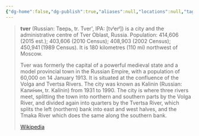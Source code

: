 ```yaml
---
{"dg-home":false,"dg-publish":true,"aliases":null,"locations":null,"tag":null,"date":null,"location":[56.858675,35.9208284],"title":"Tver, Tver Oblast, Central Federal District, Russia","permalink":"/maps/tver-tver-oblast-central-federal-district-russia/","dgHomeLink":true,"dgPassFrontmatter":true}
---
```



> **tver** (Russian: Тверь, tr. Tver', IPA: [tvʲerʲ]) is a city and the administrative centre of Tver Oblast, Russia. Population: 414,606 (2015 est.); 403,606 (2010 Census); 408,903 (2002 Census); 450,941 (1989 Census). It is 180 kilometres (110 mi) northwest of Moscow.
>
> Tver was formerly the capital of a powerful medieval state and a model provincial town in the Russian Empire, with a population of 60,000 on 14 January 1913. It is situated at the confluence of the Volga and Tvertsa Rivers. The city was known as Kalinin (Russian: Кали́нин, tr. Kalínin) from 1931 to 1990. The city is where three rivers meet, splitting the town into northern and southern parts by the Volga River, and divided again into quarters by the Tvertsa River, which splits the left (northern) bank into east and west halves, and the Tmaka River which does the same along the southern bank.
>
> [Wikipedia](https://en.wikipedia.org/wiki/Tver)
